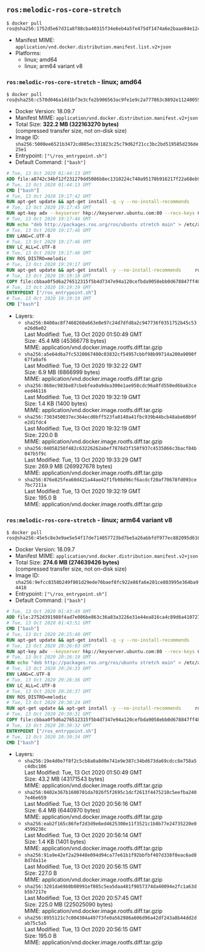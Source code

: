 ## `ros:melodic-ros-core-stretch`

```console
$ docker pull ros@sha256:1752d5e67d31a8f88cba40315f34e6eb4a5fe475df1474a6e2baae84e12c1e3b
```

-	Manifest MIME: `application/vnd.docker.distribution.manifest.list.v2+json`
-	Platforms:
	-	linux; amd64
	-	linux; arm64 variant v8

### `ros:melodic-ros-core-stretch` - linux; amd64

```console
$ docker pull ros@sha256:c570d046a1dd1bf3e3cfe2b906563ac9fe1e9c2a777863c8892e11240055c9f6
```

-	Docker Version: 18.09.7
-	Manifest MIME: `application/vnd.docker.distribution.manifest.v2+json`
-	Total Size: **322.2 MB (322163270 bytes)**  
	(compressed transfer size, not on-disk size)
-	Image ID: `sha256:5000ee6521b3472cd805ec331823c25c79d62f21cc3bc2bd519585d236de25e1`
-	Entrypoint: `["\/ros_entrypoint.sh"]`
-	Default Command: `["bash"]`

```dockerfile
# Tue, 13 Oct 2020 01:44:13 GMT
ADD file:a8742c34bf12f231279dd5086b8ec1310224c740a95170b916217f22a68eb9a7 in / 
# Tue, 13 Oct 2020 01:44:13 GMT
CMD ["bash"]
# Tue, 13 Oct 2020 19:17:42 GMT
RUN apt-get update && apt-get install -q -y --no-install-recommends     dirmngr     gnupg2     && rm -rf /var/lib/apt/lists/*
# Tue, 13 Oct 2020 19:17:45 GMT
RUN apt-key adv --keyserver hkp://keyserver.ubuntu.com:80 --recv-keys C1CF6E31E6BADE8868B172B4F42ED6FBAB17C654
# Tue, 13 Oct 2020 19:17:46 GMT
RUN echo "deb http://packages.ros.org/ros/ubuntu stretch main" > /etc/apt/sources.list.d/ros1-latest.list
# Tue, 13 Oct 2020 19:17:46 GMT
ENV LANG=C.UTF-8
# Tue, 13 Oct 2020 19:17:46 GMT
ENV LC_ALL=C.UTF-8
# Tue, 13 Oct 2020 19:17:46 GMT
ENV ROS_DISTRO=melodic
# Tue, 13 Oct 2020 19:19:17 GMT
RUN apt-get update && apt-get install -y --no-install-recommends     ros-melodic-ros-core=1.4.1-0*     && rm -rf /var/lib/apt/lists/*
# Tue, 13 Oct 2020 19:19:18 GMT
COPY file:cbbaa0f5d6a276512315f5b4d7347e94a120cefbda9058ebb0d678847ff4837f in / 
# Tue, 13 Oct 2020 19:19:19 GMT
ENTRYPOINT ["/ros_entrypoint.sh"]
# Tue, 13 Oct 2020 19:19:19 GMT
CMD ["bash"]
```

-	Layers:
	-	`sha256:0400ac8f7460260a663e0e97c24d7dfd8a2c947736f0351752b45c53e26d6e02`  
		Last Modified: Tue, 13 Oct 2020 01:50:49 GMT  
		Size: 45.4 MB (45366778 bytes)  
		MIME: application/vnd.docker.image.rootfs.diff.tar.gzip
	-	`sha256:a5e64d6a7fc5320867400c03832cf54957cbbf98b99714a200a9090f67fa0af6`  
		Last Modified: Tue, 13 Oct 2020 19:32:22 GMT  
		Size: 6.9 MB (6866999 bytes)  
		MIME: application/vnd.docker.image.rootfs.diff.tar.gzip
	-	`sha256:868ec983be87cbebfea0a9dea300e1ae958cdc96a8fd550ed6ba63ceeed46116`  
		Last Modified: Tue, 13 Oct 2020 19:32:19 GMT  
		Size: 1.4 KB (1400 bytes)  
		MIME: application/vnd.docker.image.rootfs.diff.tar.gzip
	-	`sha256:7303450037ec364ecd0bff523fa0140a41fbc939b44bcb48abe60b9fe2d1fdc4`  
		Last Modified: Tue, 13 Oct 2020 19:32:19 GMT  
		Size: 220.0 B  
		MIME: application/vnd.docker.image.rootfs.diff.tar.gzip
	-	`sha256:04058250f482c63226262abef7876d3f158f937c4535066c3bacf84b047b5f9c`  
		Last Modified: Tue, 13 Oct 2020 19:33:29 GMT  
		Size: 269.9 MB (269927678 bytes)  
		MIME: application/vnd.docker.image.rootfs.diff.tar.gzip
	-	`sha256:876e825fea60d421a44ae42f1fb98d96cf6acdcf20af70678fd093ce7bc7211a`  
		Last Modified: Tue, 13 Oct 2020 19:32:19 GMT  
		Size: 195.0 B  
		MIME: application/vnd.docker.image.rootfs.diff.tar.gzip

### `ros:melodic-ros-core-stretch` - linux; arm64 variant v8

```console
$ docker pull ros@sha256:45e5c8e3e9ae5e54f17de714057723bd7be5a26abbfdf977ec882095d61653c8
```

-	Docker Version: 18.09.7
-	Manifest MIME: `application/vnd.docker.distribution.manifest.v2+json`
-	Total Size: **274.6 MB (274639426 bytes)**  
	(compressed transfer size, not on-disk size)
-	Image ID: `sha256:9efcc8358b249f801d29ede70baef8fc922e86fa6e201ce803995e364ba94418`
-	Entrypoint: `["\/ros_entrypoint.sh"]`
-	Default Command: `["bash"]`

```dockerfile
# Tue, 13 Oct 2020 01:43:49 GMT
ADD file:2752d391988f4ad7e086be863c36a83a3226e31e44ea816ca4c89d6a410727b1 in / 
# Tue, 13 Oct 2020 01:43:51 GMT
CMD ["bash"]
# Tue, 13 Oct 2020 20:25:40 GMT
RUN apt-get update && apt-get install -q -y --no-install-recommends     dirmngr     gnupg2     && rm -rf /var/lib/apt/lists/*
# Tue, 13 Oct 2020 20:26:03 GMT
RUN apt-key adv --keyserver hkp://keyserver.ubuntu.com:80 --recv-keys C1CF6E31E6BADE8868B172B4F42ED6FBAB17C654
# Tue, 13 Oct 2020 20:26:19 GMT
RUN echo "deb http://packages.ros.org/ros/ubuntu stretch main" > /etc/apt/sources.list.d/ros1-latest.list
# Tue, 13 Oct 2020 20:26:33 GMT
ENV LANG=C.UTF-8
# Tue, 13 Oct 2020 20:26:36 GMT
ENV LC_ALL=C.UTF-8
# Tue, 13 Oct 2020 20:26:37 GMT
ENV ROS_DISTRO=melodic
# Tue, 13 Oct 2020 20:30:24 GMT
RUN apt-get update && apt-get install -y --no-install-recommends     ros-melodic-ros-core=1.4.1-0*     && rm -rf /var/lib/apt/lists/*
# Tue, 13 Oct 2020 20:30:31 GMT
COPY file:cbbaa0f5d6a276512315f5b4d7347e94a120cefbda9058ebb0d678847ff4837f in / 
# Tue, 13 Oct 2020 20:30:32 GMT
ENTRYPOINT ["/ros_entrypoint.sh"]
# Tue, 13 Oct 2020 20:30:34 GMT
CMD ["bash"]
```

-	Layers:
	-	`sha256:19e4d0e7f8f2c5cb8a0a8d0e741e9e387c34bd673da69cdcc8e758a5c4dbc106`  
		Last Modified: Tue, 13 Oct 2020 01:50:49 GMT  
		Size: 43.2 MB (43171543 bytes)  
		MIME: application/vnd.docker.image.rootfs.diff.tar.gzip
	-	`sha256:0402e367b1600701da7026f5f2695c1dcf2613f4475210c5eefba2407e46e659`  
		Last Modified: Tue, 13 Oct 2020 20:56:16 GMT  
		Size: 6.4 MB (6440970 bytes)  
		MIME: application/vnd.docker.image.rootfs.diff.tar.gzip
	-	`sha256:eab2f165c86fef2d3d9e6ed4625300e11f3521c1b8b77e24735220e04599238c`  
		Last Modified: Tue, 13 Oct 2020 20:56:14 GMT  
		Size: 1.4 KB (1401 bytes)  
		MIME: application/vnd.docker.image.rootfs.diff.tar.gzip
	-	`sha256:91a9e42ef2a29448e094d94ca77e61b1f92bbfbf407d338f8eac6ad88d7da11e`  
		Last Modified: Tue, 13 Oct 2020 20:56:15 GMT  
		Size: 227.0 B  
		MIME: application/vnd.docker.image.rootfs.diff.tar.gzip
	-	`sha256:3201da69b0b08991ef885c5ea5daa481f9857374da40094e2fc1a63db5b7217e`  
		Last Modified: Tue, 13 Oct 2020 20:57:45 GMT  
		Size: 225.0 MB (225025090 bytes)  
		MIME: application/vnd.docker.image.rootfs.diff.tar.gzip
	-	`sha256:8955121c7c004304a497f3fe0a562986a606d96a42df243a8b44dd2dab75c5a5`  
		Last Modified: Tue, 13 Oct 2020 20:56:15 GMT  
		Size: 195.0 B  
		MIME: application/vnd.docker.image.rootfs.diff.tar.gzip
